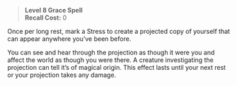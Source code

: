 > **Level 8 Grace Spell**  
> **Recall Cost:** 0

Once per long rest, mark a Stress to create a projected copy of yourself that can appear anywhere you’ve been before.

You can see and hear through the projection as though it were you and affect the world as though you were there. A creature investigating the projection can tell it’s of magical origin. This effect lasts until your next rest or your projection takes any damage.
